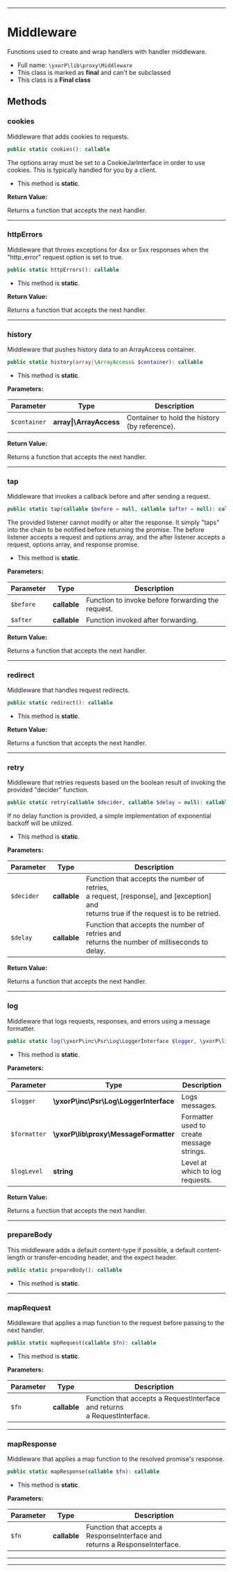 ***

# Middleware

Functions used to create and wrap handlers with handler middleware.



* Full name: `\yxorP\lib\proxy\Middleware`
* This class is marked as **final** and can't be subclassed
* This class is a **Final class**




## Methods


### cookies

Middleware that adds cookies to requests.

```php
public static cookies(): callable
```

The options array must be set to a CookieJarInterface in order to use
cookies. This is typically handled for you by a client.

* This method is **static**.





**Return Value:**

Returns a function that accepts the next handler.



***

### httpErrors

Middleware that throws exceptions for 4xx or 5xx responses when the
"http_error" request option is set to true.

```php
public static httpErrors(): callable
```



* This method is **static**.





**Return Value:**

Returns a function that accepts the next handler.



***

### history

Middleware that pushes history data to an ArrayAccess container.

```php
public static history(array|\ArrayAccess& $container): callable
```



* This method is **static**.




**Parameters:**

| Parameter | Type | Description |
|-----------|------|-------------|
| `$container` | **array&#124;\ArrayAccess** | Container to hold the history (by reference). |


**Return Value:**

Returns a function that accepts the next handler.



***

### tap

Middleware that invokes a callback before and after sending a request.

```php
public static tap(callable $before = null, callable $after = null): callable
```

The provided listener cannot modify or alter the response. It simply
"taps" into the chain to be notified before returning the promise. The
before listener accepts a request and options array, and the after
listener accepts a request, options array, and response promise.

* This method is **static**.




**Parameters:**

| Parameter | Type | Description |
|-----------|------|-------------|
| `$before` | **callable** | Function to invoke before forwarding the request. |
| `$after` | **callable** | Function invoked after forwarding. |


**Return Value:**

Returns a function that accepts the next handler.



***

### redirect

Middleware that handles request redirects.

```php
public static redirect(): callable
```



* This method is **static**.





**Return Value:**

Returns a function that accepts the next handler.



***

### retry

Middleware that retries requests based on the boolean result of
invoking the provided "decider" function.

```php
public static retry(callable $decider, callable $delay = null): callable
```

If no delay function is provided, a simple implementation of exponential
backoff will be utilized.

* This method is **static**.




**Parameters:**

| Parameter | Type | Description |
|-----------|------|-------------|
| `$decider` | **callable** | Function that accepts the number of retries,<br />a request, [response], and [exception] and<br />returns true if the request is to be retried. |
| `$delay` | **callable** | Function that accepts the number of retries and<br />returns the number of milliseconds to delay. |


**Return Value:**

Returns a function that accepts the next handler.



***

### log

Middleware that logs requests, responses, and errors using a message
formatter.

```php
public static log(\yxorP\inc\Psr\Log\LoggerInterface $logger, \yxorP\lib\proxy\MessageFormatter $formatter, string $logLevel = &#039;info&#039;): callable
```



* This method is **static**.




**Parameters:**

| Parameter | Type | Description |
|-----------|------|-------------|
| `$logger` | **\yxorP\inc\Psr\Log\LoggerInterface** | Logs messages. |
| `$formatter` | **\yxorP\lib\proxy\MessageFormatter** | Formatter used to create message strings. |
| `$logLevel` | **string** | Level at which to log requests. |


**Return Value:**

Returns a function that accepts the next handler.



***

### prepareBody

This middleware adds a default content-type if possible, a default
content-length or transfer-encoding header, and the expect header.

```php
public static prepareBody(): callable
```



* This method is **static**.







***

### mapRequest

Middleware that applies a map function to the request before passing to
the next handler.

```php
public static mapRequest(callable $fn): callable
```



* This method is **static**.




**Parameters:**

| Parameter | Type | Description |
|-----------|------|-------------|
| `$fn` | **callable** | Function that accepts a RequestInterface and returns<br />a RequestInterface. |




***

### mapResponse

Middleware that applies a map function to the resolved promise's
response.

```php
public static mapResponse(callable $fn): callable
```



* This method is **static**.




**Parameters:**

| Parameter | Type | Description |
|-----------|------|-------------|
| `$fn` | **callable** | Function that accepts a ResponseInterface and<br />returns a ResponseInterface. |




***


***


